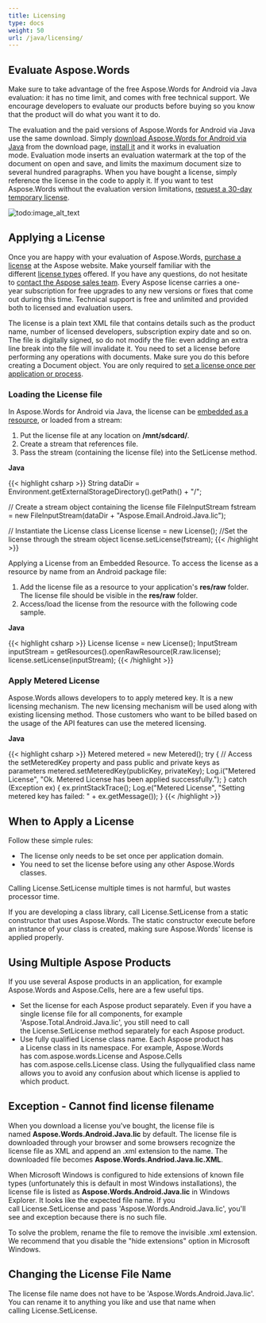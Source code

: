 ```yaml
---
title: Licensing
type: docs
weight: 50
url: /java/licensing/
---
```


## Evaluate Aspose.Words

Make sure to take advantage of the free Aspose.Words for Android via Java evaluation: it has no time limit, and comes with free technical support. We encourage developers to evaluate our products before buying so you know that the product will do what you want it to do.

The evaluation and the paid versions of Aspose.Words for Android via Java use the same download. Simply [download Aspose.Words for Android via Java](https://downloads.aspose.com/words/androidjava) from the download page, [install it](/words/java/installation/) and it works in evaluation mode. Evaluation mode inserts an evaluation watermark at the top of the document on open and save, and limits the maximum document size to several hundred paragraphs. When you have bought a license, simply reference the license in the code to apply it. If you want to test Aspose.Words without the evaluation version limitations, [request a 30-day temporary license](https://purchase.aspose.com/temporary-license).

![todo:image_alt_text](licensing_1.png)

## Applying a License

Once you are happy with your evaluation of Aspose.Words, [purchase a license](https://purchase.aspose.com/default.aspx) at the Aspose website. Make yourself familiar with the different [license types](https://purchase.aspose.com/policies/license-types/) offered. If you have any questions, do not hesitate to [contact the Aspose sales team](https://company.aspose.com/contact). Every Aspose license carries a one-year subscription for free upgrades to any new versions or fixes that come out during this time. Technical support is free and unlimited and provided both to licensed and evaluation users.

The license is a plain text XML file that contains details such as the product name, number of licensed developers, subscription expiry date and so on. The file is digitally signed, so do not modify the file: even adding an extra line break into the file will invalidate it. You need to set a license before performing any operations with documents. Make sure you do this before creating a Document object. You are only required to [set a license once per application or process](/words/java/licensing/#licensing-whentoapplyalicense).

### Loading the License file

In Aspose.Words for Android via Java, the license can be [embedded as a resource](/words/java/licensing/), or loaded from a stream:

1. Put the license file at any location on **/mnt/sdcard/**.
1. Create a stream that references file.
1. Pass the stream (containing the license file) into the SetLicense method.



**Java**

{{< highlight csharp >}}
String dataDir = Environment.getExternalStorageDirectory().getPath() + "/";

// Create a stream object containing the license file
FileInputStream fstream = new FileInputStream(dataDir + "Aspose.Email.Android.Java.lic");

// Instantiate the License class
License license = new License();
//Set the license through the stream object
license.setLicense(fstream);
{{< /highlight >}}



Applying a License from an Embedded Resource. To access the license as a resource by name from an Android package file:

1. Add the license file as a resource to your application's **res/raw** folder.
   The license file should be visible in the **res/raw** folder.
1. Access/load the license from the resource with the following code sample.

**Java**

{{< highlight csharp >}}
License license = new License();
InputStream inputStream = getResources().openRawResource(R.raw.license);
license.setLicense(inputStream);
{{< /highlight >}}

### Apply Metered License

Aspose.Words allows developers to to apply metered key. It is a new licensing mechanism. The new licensing mechanism will be used along with existing licensing method. Those customers who want to be billed based on the usage of the API features can use the metered licensing.

**Java**

{{< highlight csharp >}}
Metered metered = new Metered();
try
{
	// Access the setMeteredKey property and pass public and private keys as parameters
    metered.setMeteredKey(publicKey, privateKey);
	Log.i("Metered License", "Ok. Metered License has been applied successfully.");
}
catch (Exception ex)
{
    ex.printStackTrace();
    Log.e("Metered License", "Setting metered key has failed: " + ex.getMessage());
}
{{< /highlight >}}

## When to Apply a License

Follow these simple rules:

- The license only needs to be set once per application domain.
- You need to set the license before using any other Aspose.Words classes.

Calling License.SetLicense multiple times is not harmful, but wastes processor time.

If you are developing a class library, call License.SetLicense from a static constructor that uses Aspose.Words. The static constructor execute before an instance of your class is created, making sure Aspose.Words' license is applied properly.

## Using Multiple Aspose Products

If you use several Aspose products in an application, for example Aspose.Words and Aspose.Cells, here are a few useful tips.

- Set the license for each Aspose product separately.
  Even if you have a single license file for all components, for example 'Aspose.Total.Android.Java.lic', you still need to call the License.SetLicense method separately for each Aspose product.
- Use fully qualified License class name.
  Each Aspose product has a License class in its namespace. For example, Aspose.Words has com.aspose.words.License and Aspose.Cells has com.aspose.cells.License class. Using the fullyqualified class name allows you to avoid any confusion about which license is applied to which product.

## Exception - Cannot find license filename

When you download a license you've bought, the license file is named **Aspose.Words.Android.Java.lic** by default. The license file is downloaded through your browser and some browsers recognize the license file as XML and append an .xml extension to the name. The downloaded file becomes **Aspose.Words.Andriod.Java.lic.XML**.

When Microsoft Windows is configured to hide extensions of known file types (unfortunately this is default in most Windows installations), the license file is listed as **Aspose.Words.Android.Java.lic** in Windows Explorer. It looks like the expected file name. If you call License.SetLicense and pass 'Aspose.Words.Android.Java.lic', you'll see and exception because there is no such file. 

To solve the problem, rename the file to remove the invisible .xml extension. We recommend that you disable the "hide extensions" option in Microsoft Windows.

## Changing the License File Name

The license file name does not have to be 'Aspose.Words.Android.Java.lic'. You can rename it to anything you like and use that name when calling License.SetLicense.
